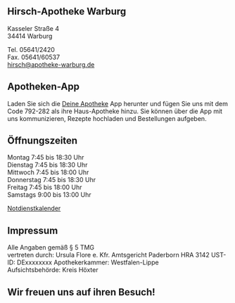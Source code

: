 ## Hirsch-Apotheke Warburg
Kasseler Straße 4  
34414 Warburg  

Tel. 05641/2420  
Fax. 05641/60537  
<a href="mailto:hirsch@apotheke-warburg.de">hirsch@apotheke-warburg.de</a>  

## Apotheken-App
Laden Sie sich die <a href="https://apps.apple.com/de/app/deine-apotheke/id1319896059">Deine Apotheke</a> App herunter und fügen Sie uns mit dem Code 792-282 als ihre Haus-Apotheke hinzu. Sie können über die App mit uns kommunizieren, Rezepte hochladen und Bestellungen aufgeben.


## Öffnungszeiten
Montag 7:45 bis 18:30 Uhr  
Dienstag 7:45 bis 18:30 Uhr  
Mittwoch 7:45 bis 18:00 Uhr  
Donnerstag 7:45 bis 18:30 Uhr  
Freitag 7:45 bis 18:00 Uhr  
Samstags 9:00 bis 13:00 Uhr  

<a href="https://www.akwl.de/notdienstkalender.php">Notdienstkalender</a>  

## Impressum
Alle Angaben gemäß § 5 TMG  
vertreten durch: Ursula Flore e. Kfr.
Amtsgericht Paderborn HRA 3142 
UST-ID: DExxxxxxxx
Apothekerkammer: Westfalen-Lippe  
Aufsichtsbehörde: Kreis Höxter

## Wir freuen uns auf ihren Besuch!
